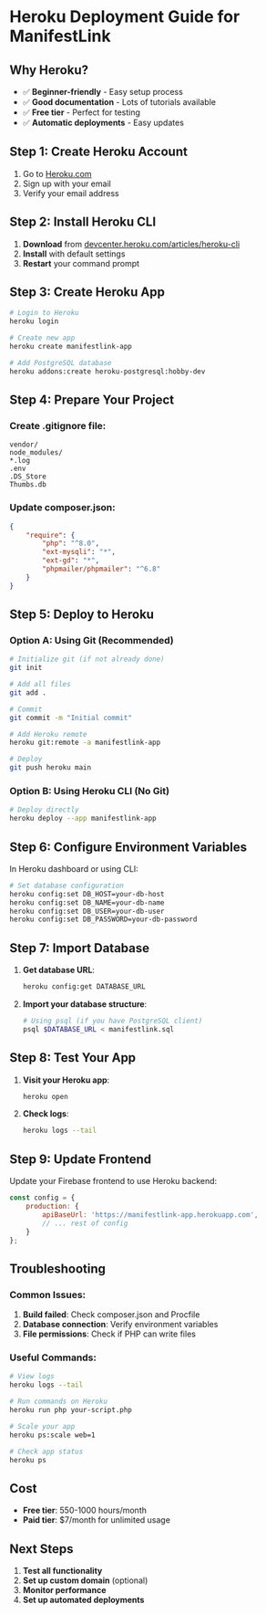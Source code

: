 # Heroku Deployment Guide for ManifestLink

## Why Heroku?
- ✅ **Beginner-friendly** - Easy setup process
- ✅ **Good documentation** - Lots of tutorials available
- ✅ **Free tier** - Perfect for testing
- ✅ **Automatic deployments** - Easy updates

## Step 1: Create Heroku Account
1. Go to [Heroku.com](https://heroku.com)
2. Sign up with your email
3. Verify your email address

## Step 2: Install Heroku CLI
1. **Download** from [devcenter.heroku.com/articles/heroku-cli](https://devcenter.heroku.com/articles/heroku-cli)
2. **Install** with default settings
3. **Restart** your command prompt

## Step 3: Create Heroku App
```bash
# Login to Heroku
heroku login

# Create new app
heroku create manifestlink-app

# Add PostgreSQL database
heroku addons:create heroku-postgresql:hobby-dev
```

## Step 4: Prepare Your Project

### Create .gitignore file:
```
vendor/
node_modules/
*.log
.env
.DS_Store
Thumbs.db
```

### Update composer.json:
```json
{
    "require": {
        "php": "^8.0",
        "ext-mysqli": "*",
        "ext-gd": "*",
        "phpmailer/phpmailer": "^6.8"
    }
}
```

## Step 5: Deploy to Heroku

### Option A: Using Git (Recommended)
```bash
# Initialize git (if not already done)
git init

# Add all files
git add .

# Commit
git commit -m "Initial commit"

# Add Heroku remote
heroku git:remote -a manifestlink-app

# Deploy
git push heroku main
```

### Option B: Using Heroku CLI (No Git)
```bash
# Deploy directly
heroku deploy --app manifestlink-app
```

## Step 6: Configure Environment Variables

In Heroku dashboard or using CLI:

```bash
# Set database configuration
heroku config:set DB_HOST=your-db-host
heroku config:set DB_NAME=your-db-name
heroku config:set DB_USER=your-db-user
heroku config:set DB_PASSWORD=your-db-password
```

## Step 7: Import Database

1. **Get database URL**:
   ```bash
   heroku config:get DATABASE_URL
   ```

2. **Import your database structure**:
   ```bash
   # Using psql (if you have PostgreSQL client)
   psql $DATABASE_URL < manifestlink.sql
   ```

## Step 8: Test Your App

1. **Visit your Heroku app**:
   ```bash
   heroku open
   ```

2. **Check logs**:
   ```bash
   heroku logs --tail
   ```

## Step 9: Update Frontend

Update your Firebase frontend to use Heroku backend:

```javascript
const config = {
    production: {
        apiBaseUrl: 'https://manifestlink-app.herokuapp.com',
        // ... rest of config
    }
};
```

## Troubleshooting

### Common Issues:
1. **Build failed**: Check composer.json and Procfile
2. **Database connection**: Verify environment variables
3. **File permissions**: Check if PHP can write files

### Useful Commands:
```bash
# View logs
heroku logs --tail

# Run commands on Heroku
heroku run php your-script.php

# Scale your app
heroku ps:scale web=1

# Check app status
heroku ps
```

## Cost
- **Free tier**: 550-1000 hours/month
- **Paid tier**: $7/month for unlimited usage

## Next Steps
1. **Test all functionality**
2. **Set up custom domain** (optional)
3. **Monitor performance**
4. **Set up automated deployments**
